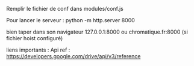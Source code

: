 Remplir le fichier de conf dans modules/conf.js

Pour lancer le serveur : 
python -m http.server 8000

bien taper dans son navigateur 127.0.0.1:8000 ou chromatique.fr:8000 (si fichier hoist configuré)

liens importants : 
Api ref : https://developers.google.com/drive/api/v3/reference
